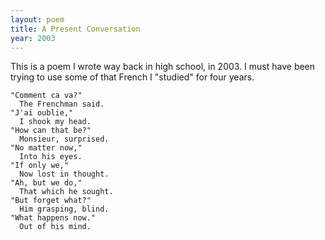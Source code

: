 ```yaml
---
layout: poem
title: A Present Conversation
year: 2003
---
```

This is a poem I wrote way back in high school, in 2003. I must have been trying to use some of that French I "studied" for four years.

    "Comment ca va?"
      The Frenchman said.
    "J'ai oublie,"
      I shook my head.
    "How can that be?"
      Monsieur, surprised.
    "No matter now,"
      Into his eyes.
    "If only we,"
      Now lost in thought.
    "Ah, but we do,"
      That which he sought.
    "But forget what?"
      Him grasping, blind.
    "What happens now."
      Out of his mind.
